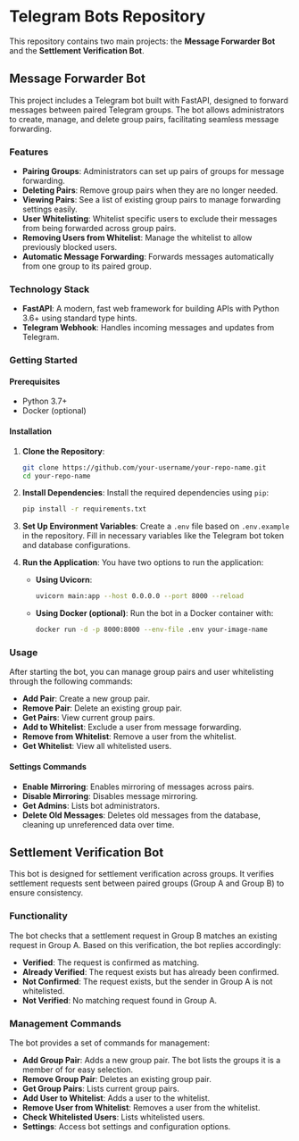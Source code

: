 # Telegram Bots Repository

This repository contains two main projects: the **Message Forwarder Bot** and the **Settlement Verification Bot**.

## Message Forwarder Bot

This project includes a Telegram bot built with FastAPI, designed to forward messages between paired Telegram groups. The bot allows administrators to create, manage, and delete group pairs, facilitating seamless message forwarding.

### Features

- **Pairing Groups**: Administrators can set up pairs of groups for message forwarding.
- **Deleting Pairs**: Remove group pairs when they are no longer needed.
- **Viewing Pairs**: See a list of existing group pairs to manage forwarding settings easily.
- **User Whitelisting**: Whitelist specific users to exclude their messages from being forwarded across group pairs.
- **Removing Users from Whitelist**: Manage the whitelist to allow previously blocked users.
- **Automatic Message Forwarding**: Forwards messages automatically from one group to its paired group.

### Technology Stack

- **FastAPI**: A modern, fast web framework for building APIs with Python 3.6+ using standard type hints.
- **Telegram Webhook**: Handles incoming messages and updates from Telegram.

### Getting Started

#### Prerequisites

- Python 3.7+
- Docker (optional)

#### Installation

1. **Clone the Repository**:
   ```bash
   git clone https://github.com/your-username/your-repo-name.git
   cd your-repo-name
   ```

2. **Install Dependencies**:
   Install the required dependencies using `pip`:
   ```bash
   pip install -r requirements.txt
   ```

3. **Set Up Environment Variables**:
   Create a `.env` file based on `.env.example` in the repository. Fill in necessary variables like the Telegram bot token and database configurations.

4. **Run the Application**:
   You have two options to run the application:
   
   - **Using Uvicorn**:
     ```bash
     uvicorn main:app --host 0.0.0.0 --port 8000 --reload
     ```
   - **Using Docker (optional)**:
     Run the bot in a Docker container with:
     ```bash
     docker run -d -p 8000:8000 --env-file .env your-image-name
     ```

### Usage

After starting the bot, you can manage group pairs and user whitelisting through the following commands:

- **Add Pair**: Create a new group pair.
- **Remove Pair**: Delete an existing group pair.
- **Get Pairs**: View current group pairs.
- **Add to Whitelist**: Exclude a user from message forwarding.
- **Remove from Whitelist**: Remove a user from the whitelist.
- **Get Whitelist**: View all whitelisted users.

#### Settings Commands

- **Enable Mirroring**: Enables mirroring of messages across pairs.
- **Disable Mirroring**: Disables message mirroring.
- **Get Admins**: Lists bot administrators.
- **Delete Old Messages**: Deletes old messages from the database, cleaning up unreferenced data over time.

## Settlement Verification Bot

This bot is designed for settlement verification across groups. It verifies settlement requests sent between paired groups (Group A and Group B) to ensure consistency.

### Functionality

The bot checks that a settlement request in Group B matches an existing request in Group A. Based on this verification, the bot replies accordingly:

- **Verified**: The request is confirmed as matching.
- **Already Verified**: The request exists but has already been confirmed.
- **Not Confirmed**: The request exists, but the sender in Group A is not whitelisted.
- **Not Verified**: No matching request found in Group A.

### Management Commands

The bot provides a set of commands for management:

- **Add Group Pair**: Adds a new group pair. The bot lists the groups it is a member of for easy selection.
- **Remove Group Pair**: Deletes an existing group pair.
- **Get Group Pairs**: Lists current group pairs.
- **Add User to Whitelist**: Adds a user to the whitelist.
- **Remove User from Whitelist**: Removes a user from the whitelist.
- **Check Whitelisted Users**: Lists whitelisted users.
- **Settings**: Access bot settings and configuration options.

